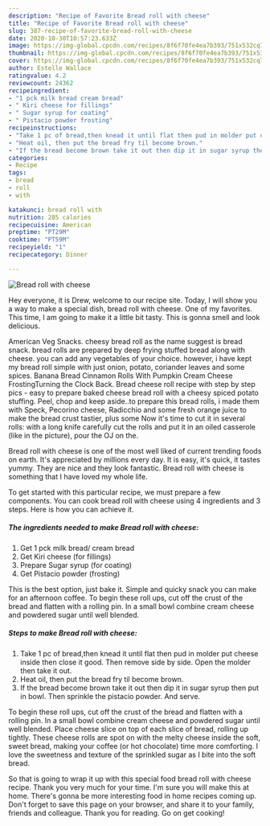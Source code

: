```yaml
---
description: "Recipe of Favorite Bread roll with cheese"
title: "Recipe of Favorite Bread roll with cheese"
slug: 387-recipe-of-favorite-bread-roll-with-cheese
date: 2020-10-30T10:57:23.633Z
image: https://img-global.cpcdn.com/recipes/8f6f70fe4ea7b393/751x532cq70/bread-roll-with-cheese-recipe-main-photo.jpg
thumbnail: https://img-global.cpcdn.com/recipes/8f6f70fe4ea7b393/751x532cq70/bread-roll-with-cheese-recipe-main-photo.jpg
cover: https://img-global.cpcdn.com/recipes/8f6f70fe4ea7b393/751x532cq70/bread-roll-with-cheese-recipe-main-photo.jpg
author: Estelle Wallace
ratingvalue: 4.2
reviewcount: 24362
recipeingredient:
- "1 pck milk bread cream bread"
- " Kiri cheese for fillings"
- " Sugar syrup for coating"
- " Pistacio powder frosting"
recipeinstructions:
- "Take 1 pc of bread,then knead it until flat then pud in molder put cheese inside then close it good. Then remove side by side. Open the molder then take it out."
- "Heat oil, then put the bread fry til become brown."
- "If the bread become brown take it out then dip it in sugar syrup then put in bowl. Then sprinkle the pistacio powder. And serve."
categories:
- Recipe
tags:
- bread
- roll
- with

katakunci: bread roll with 
nutrition: 285 calories
recipecuisine: American
preptime: "PT29M"
cooktime: "PT59M"
recipeyield: "1"
recipecategory: Dinner

---
```



![Bread roll with cheese](https://img-global.cpcdn.com/recipes/8f6f70fe4ea7b393/751x532cq70/bread-roll-with-cheese-recipe-main-photo.jpg)

Hey everyone, it is Drew, welcome to our recipe site. Today, I will show you a way to make a special dish, bread roll with cheese. One of my favorites. This time, I am going to make it a little bit tasty. This is gonna smell and look delicious.

American Veg Snacks. cheesy bread roll as the name suggest is bread snack. bread rolls are prepared by deep frying stuffed bread along with cheese. you can add any vegetables of your choice. however, i have kept my bread roll simple with just onion, potato, coriander leaves and some spices. Banana Bread Cinnamon Rolls With Pumpkin Cream Cheese FrostingTurning the Clock Back. Bread cheese roll recipe with step by step pics - easy to prepare baked cheese bread roll with a cheesy spiced potato stuffing. Peel, chop and keep aside..to prepare this bread rolls, i made them with Speck, Pecorino cheese, Radicchio and some fresh orange juice to make the bread crust tastier, plus some Now it&#39;s time to cut it in several rolls: with a long knife carefully cut the rolls and put it in an oiled casserole (like in the picture), pour the OJ on the.

Bread roll with cheese is one of the most well liked of current trending foods on earth. It's appreciated by millions every day. It is easy, it's quick, it tastes yummy. They are nice and they look fantastic. Bread roll with cheese is something that I have loved my whole life.


To get started with this particular recipe, we must prepare a few components. You can cook bread roll with cheese using 4 ingredients and 3 steps. Here is how you can achieve it.

<!--inarticleads1-->

##### The ingredients needed to make Bread roll with cheese:

1. Get 1 pck milk bread/ cream bread
1. Get  Kiri cheese (for fillings)
1. Prepare  Sugar syrup (for coating)
1. Get  Pistacio powder (frosting)


This is the best option, just bake it. Simple and quicky snack you can make for an afternoon coffee. To begin these roll ups, cut off the crust of the bread and flatten with a rolling pin. In a small bowl combine cream cheese and powdered sugar until well blended. 

<!--inarticleads2-->

##### Steps to make Bread roll with cheese:

1. Take 1 pc of bread,then knead it until flat then pud in molder put cheese inside then close it good. Then remove side by side. Open the molder then take it out.
1. Heat oil, then put the bread fry til become brown.
1. If the bread become brown take it out then dip it in sugar syrup then put in bowl. Then sprinkle the pistacio powder. And serve.


To begin these roll ups, cut off the crust of the bread and flatten with a rolling pin. In a small bowl combine cream cheese and powdered sugar until well blended. Place cheese slice on top of each slice of bread, rolling up tightly. These cheese rolls are spot on with the melty cheese inside the soft, sweet bread, making your coffee (or hot chocolate) time more comforting. I love the sweetness and texture of the sprinkled sugar as I bite into the soft bread. 

So that is going to wrap it up with this special food bread roll with cheese recipe. Thank you very much for your time. I'm sure you will make this at home. There's gonna be more interesting food in home recipes coming up. Don't forget to save this page on your browser, and share it to your family, friends and colleague. Thank you for reading. Go on get cooking!
